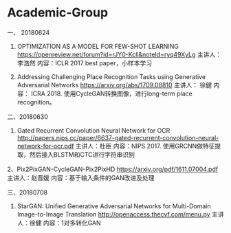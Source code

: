 # Academic-Group

一、 20180624

1. OPTIMIZATION AS A MODEL FOR FEW-SHOT LEARNING
https://openreview.net/forum?id=rJY0-Kcll&noteId=ryq49XyLg
主讲人：李浩然
内容：ICLR 2017 best paper，小样本学习
   
2. Addressing Challenging Place Recognition Tasks using Generative Adversarial Networks
https://arxiv.org/abs/1709.08810
主讲人： 徐健
内容： ICRA 2018. 使用CycleGAN转换图像，进行long-term place recognition。

二、20180630

1. Gated Recurrent Convolution Neural Network for OCR
http://papers.nips.cc/paper/6637-gated-recurrent-convolution-neural-network-for-ocr.pdf
主讲人：杜臣
内容：NIPS 2017.  使用GRCNN做特征提取，然后接入BLSTM和CTC进行字符串识别

2、Pix2PixGAN-CycleGAN-Pix2PixHD
https://arxiv.org/pdf/1611.07004.pdf
主讲人：赵晋媛
内容：基于输入条件的GAN改进及处理

三、20180708

1. StarGAN: Unified Generative Adversarial Networks for Multi-Domain Image-to-Image Translation
http://openaccess.thecvf.com/menu.py
主讲人：徐健
内容：1对多转化GAN
